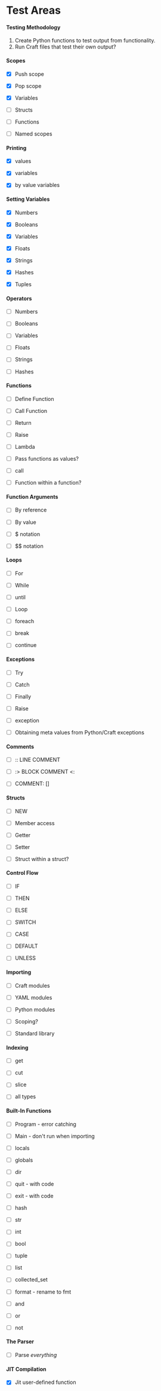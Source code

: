 # Test Areas

#### Testing Methodology

1. Create Python functions to test output from functionality.
2. Run Craft files that test their own output?



#### Scopes

- [x] Push scope
- [x] Pop scope
- [x] Variables
- [ ] Structs
- [ ] Functions
- [ ] Named scopes



#### Printing

- [x] values
- [x] variables
- [x] by value variables



#### Setting Variables

- [x] Numbers
- [x] Booleans
- [x] Variables
- [x] Floats
- [x] Strings
- [x] Hashes
- [x] Tuples



#### Operators

- [ ] Numbers
- [ ] Booleans
- [ ] Variables
- [ ] Floats
- [ ] Strings
- [ ] Hashes



#### Functions

- [ ] Define Function
- [ ] Call Function
- [ ] Return
- [ ] Raise
- [ ] Lambda
- [ ] Pass functions as values?
- [ ] call
- [ ] Function within a function?



#### Function Arguments

- [ ] By reference
- [ ] By value
- [ ] $ notation
- [ ] $$ notation



#### Loops

- [ ] For
- [ ] While
- [ ] until
- [ ] Loop
- [ ] foreach
- [ ] break
- [ ] continue



#### Exceptions

- [ ] Try
- [ ] Catch
- [ ] Finally
- [ ] Raise
- [ ] exception
- [ ] Obtaining meta values from Python/Craft exceptions



#### Comments

- [ ] :: LINE COMMENT
- [ ] :> BLOCK COMMENT <:
- [ ] COMMENT: []



#### Structs

- [ ] NEW
- [ ] Member access
- [ ] Getter
- [ ] Setter
- [ ] Struct within a struct?



#### Control Flow

- [ ] IF
- [ ] THEN
- [ ] ELSE
- [ ] SWITCH
- [ ] CASE
- [ ] DEFAULT
- [ ] UNLESS



#### Importing

- [ ] Craft modules
- [ ] YAML modules
- [ ] Python modules
- [ ] Scoping?
- [ ] Standard library



#### Indexing

- [ ] get
- [ ] cut
- [ ] slice
- [ ] all types



#### Built-In Functions

- [ ] Program - error catching
- [ ] Main - don't run when importing
- [ ] locals
- [ ] globals
- [ ] dir
- [ ] quit - with code
- [ ] exit - with code
- [ ] hash
- [ ] str
- [ ] int
- [ ] bool
- [ ] tuple
- [ ] list
- [ ] collected_set
- [ ] format - rename to fmt
- [ ] and
- [ ] or
- [ ] not



#### The Parser

- [ ] Parse *everything*


#### JIT Compilation

- [x] Jit user-defined function
